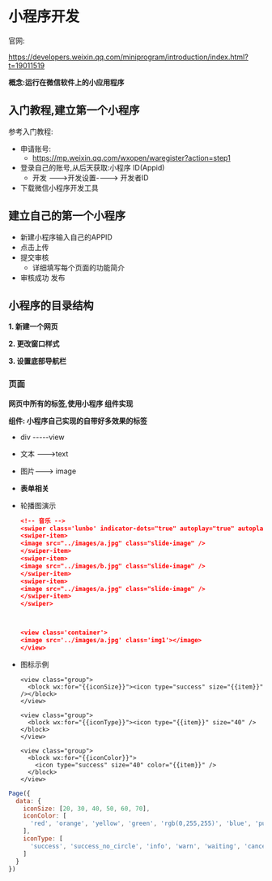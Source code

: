 # 小程序开发

官网:

https://developers.weixin.qq.com/miniprogram/introduction/index.html?t=19011519

**概念:运行在微信软件上的小应用程序**

## 入门教程,建立第一个小程序

参考入门教程:

* 申请账号:
  *  <https://mp.weixin.qq.com/wxopen/waregister?action=step1>
* 登录自己的账号,从后天获取:小程序 ID(Appid)
  * 开发 --->开发设置----> 开发者ID
* 下载微信小程序开发工具



## **建立自己的第一个小程序**



* 新建小程序输入自己的APPID
* 点击上传 
* 提交审核
  * 详细填写每个页面的功能简介
* 审核成功 发布

## 小程序的目录结构

**1.	新建一个网页**

**2.	更改窗口样式**

**3.	设置底部导航栏**

### 页面

**网页中所有的标签,使用小程序 组件实现**

**组件: 小程序自己实现的自带好多效果的标签**

* div -----view

* 文本 --->text

* 图片---> image

* **表单相关**

* 轮播图演示

  ~~~json
  <!-- 音乐 -->
  <swiper class='lunbo' indicator-dots="true" autoplay="true" autoplay="100" circular="true" vertical = "true">
  <swiper-item>
  <image src="../images/a.jpg" class="slide-image" />
  </swiper-item>
  <swiper-item>
  <image src="../images/b.jpg" class="slide-image" />
  </swiper-item>
  <swiper-item>
  <image src="../images/a.jpg" class="slide-image" />
  </swiper-item>
  </swiper>
  
  
  
  <view class='container'>
  <image src='../images/a.jpg' class='img1'></image>
  </view>
  
  
  ~~~

* 图标示例

  ~~~wxml
  <view class="group">
    <block wx:for="{{iconSize}}"><icon type="success" size="{{item}}" /></block>
  </view>
  
  <view class="group">
    <block wx:for="{{iconType}}"><icon type="{{item}}" size="40" /></block>
  </view>
  
  <view class="group">
    <block wx:for="{{iconColor}}">
      <icon type="success" size="40" color="{{item}}" />
    </block>
  </view>
  ~~~


~~~js
Page({
  data: {
    iconSize: [20, 30, 40, 50, 60, 70],
    iconColor: [
      'red', 'orange', 'yellow', 'green', 'rgb(0,255,255)', 'blue', 'purple'
    ],
    iconType: [
      'success', 'success_no_circle', 'info', 'warn', 'waiting', 'cancel', 'download', 'search', 'clear'
    ]
  }
})
~~~































